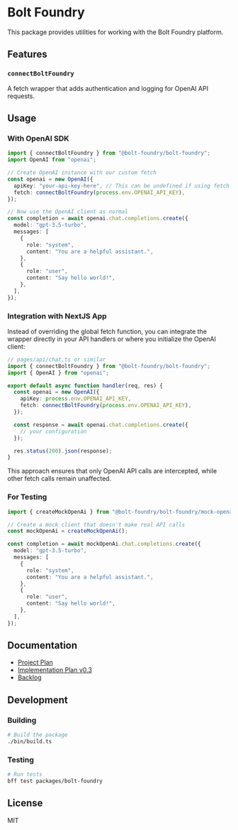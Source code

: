 # Bolt Foundry

This package provides utilities for working with the Bolt Foundry platform.

## Features

### `connectBoltFoundry`

A fetch wrapper that adds authentication and logging for OpenAI API requests.

## Usage

### With OpenAI SDK

```typescript
import { connectBoltFoundry } from "@bolt-foundry/bolt-foundry";
import OpenAI from "openai";

// Create OpenAI instance with our custom fetch
const openai = new OpenAI({
  apiKey: "your-api-key-here", // This can be undefined if using fetch wrapper
  fetch: connectBoltFoundry(process.env.OPENAI_API_KEY),
});

// Now use the OpenAI client as normal
const completion = await openai.chat.completions.create({
  model: "gpt-3.5-turbo",
  messages: [
    {
      role: "system",
      content: "You are a helpful assistant.",
    },
    {
      role: "user",
      content: "Say hello world!",
    },
  ],
});
```

### Integration with NextJS App

Instead of overriding the global fetch function, you can integrate the wrapper
directly in your API handlers or where you initialize the OpenAI client:

```typescript
// pages/api/chat.ts or similar
import { connectBoltFoundry } from "@bolt-foundry/bolt-foundry";
import { OpenAI } from "openai";

export default async function handler(req, res) {
  const openai = new OpenAI({
    apiKey: process.env.OPENAI_API_KEY,
    fetch: connectBoltFoundry(process.env.OPENAI_API_KEY),
  });

  const response = await openai.chat.completions.create({
    // your configuration
  });

  res.status(200).json(response);
}
```

This approach ensures that only OpenAI API calls are intercepted, while other
fetch calls remain unaffected.

### For Testing

```typescript
import { createMockOpenAi } from "@bolt-foundry/bolt-foundry/mock-openai";

// Create a mock client that doesn't make real API calls
const mockOpenAi = createMockOpenAi();

const completion = await mockOpenAi.chat.completions.create({
  model: "gpt-3.5-turbo",
  messages: [
    {
      role: "system",
      content: "You are a helpful assistant.",
    },
    {
      role: "user",
      content: "Say hello world!",
    },
  ],
});
```

## Documentation

- [Project Plan](/docs/project-plan.md)
- [Implementation Plan v0.3](/docs/0.3/implementation-plan.md)
- [Backlog](/docs/backlog.md)

## Development

### Building

```bash
# Build the package
./bin/build.ts
```

### Testing

```bash
# Run tests
bff test packages/bolt-foundry
```

## License

MIT
